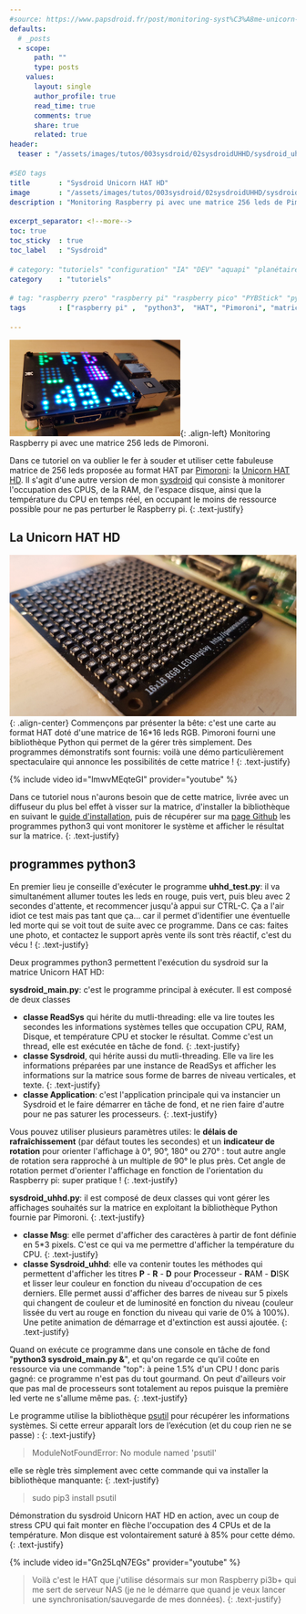 ```yaml
---
#source: https://www.papsdroid.fr/post/monitoring-syst%C3%A8me-unicorn-hat-hd
defaults:
  # _posts
  - scope:
      path: ""
      type: posts
    values:
      layout: single
      author_profile: true
      read_time: true
      comments: true
      share: true
      related: true
header: 
  teaser : "/assets/images/tutos/003sysdroid/02sysdroidUHHD/sysdroid_uhhd_300.jpg"

#SEO tags
title       : "Sysdroid Unicorn HAT HD"
image       : "/assets/images/tutos/003sysdroid/02sysdroidUHHD/sysdroid_uhhd_300.jpg"
description : "Monitoring Raspberry pi avec une matrice 256 leds de Pimoroni"

excerpt_separator: <!--more-->
toc: true
toc_sticky  : true
toc_label   : "Sysdroid"

# category: "tutoriels" "configuration" "IA" "DEV" "aquapi" "planétaire" 
category    : "tutoriels" 

# tag: "raspberry pzero" "raspberry pi" "raspberry pico" "PYBStick" "python3" "micro-pyhton" "électronique"
tags        : ["raspberry pi" ,  "python3",  "HAT", "Pimoroni", "matrice leds", "monitoring"]

---
```


![sysdroid-UHHD](/assets/images/tutos/003sysdroid/02sysdroidUHHD/sysdroid_uhhd_300.jpg){: .align-left} 
Monitoring Raspberry pi avec une matrice 256 leds de Pimoroni.
<!--more-->
Dans ce tutoriel on va oublier le fer à souder et utiliser cette fabuleuse matrice de 256 leds proposée au format HAT par [Pimoroni](https://shop.pimoroni.com/): la [Unicorn HAT HD](https://shop.pimoroni.com/products/unicorn-hat-hd). Il s'agit d'une autre version de mon [sysdroid](https://papsdroidfr.github.io/tutoriels/sysdroid/) qui consiste à monitorer l'occupation des CPUS, de la RAM, de l'espace disque, ainsi que la température du CPU en temps réel, en occupant le moins de ressource possible pour ne pas perturber le Raspberry pi.
{: .text-justify}

## La Unicorn HAT HD
![sysdroid-UHHD](/assets/images/tutos/003sysdroid/02sysdroidUHHD/20190916_212618_web.jpg){: .align-center} 
Commençons par présenter la bête: c'est une carte au format HAT doté d'une matrice de 16*16 leds RGB. Pimoroni fourni une bibliothèque Python qui permet de la gérer très simplement. Des programmes démonstratifs sont fournis: voilà une démo particulièrement spectaculaire qui annonce les possibilités de cette matrice !
{: .text-justify}

{% include video id="lmwvMEqteGI" provider="youtube" %}

Dans ce tutoriel nous n'aurons besoin que de cette matrice, livrée avec un diffuseur du plus bel effet à visser sur la matrice, d'installer la bibliothèque en suivant le [guide d'installation](https://github.com/pimoroni/unicorn-hat-hd), puis de récupérer sur ma [page Github](https://github.com/papsdroidfr/sysdroidUHHD) les programmes python3 qui vont monitorer le système et afficher le résultat sur la matrice.
{: .text-justify}

## programmes python3

En premier lieu je conseille d'exécuter le programme **uhhd_test.py**: il va simultanément allumer toutes les leds en rouge, puis vert, puis bleu avec 2 secondes d'attente, et recommencer jusqu'à appui sur CTRL-C. Ça a l'air idiot ce test mais pas tant que ça... car il permet d'identifier une éventuelle led morte qui se voit tout de suite avec ce programme. Dans ce cas: faites une photo, et contactez le support après vente ils sont très réactif, c'est du vécu ! 
{: .text-justify}

Deux programmes python3  permettent l'exécution du sysdroid sur la matrice Unicorn HAT HD:

**sysdroid_main.py**: c'est le programme principal à exécuter. Il est composé de deux classes
- **classe ReadSys** qui hérite du mutli-threading: elle va lire toutes les secondes les informations systèmes telles que occupation CPU, RAM, Disque, et température CPU et stocker le résultat. Comme c'est un thread, elle est exécutée en tâche de fond.
{: .text-justify}
- **classe Sysdroid**, qui hérite aussi du mutli-threading. Elle va lire les informations préparées par une instance de ReadSys et afficher les informations sur la matrice sous forme de barres de niveau verticales, et texte.
{: .text-justify}
- **classe Application**: c'est l'application principale qui va instancier un Sysdroid et le faire démarrer en tâche de fond, et ne rien faire d'autre pour ne pas saturer les processeurs.
{: .text-justify}

Vous pouvez utiliser plusieurs paramètres utiles: le **délais de rafraîchissement** (par défaut toutes les secondes) et un **indicateur de rotation** pour orienter l'affichage à 0°, 90°, 180° ou 270° : tout autre angle de rotation sera rapproché à un multiple de 90° le plus près. Cet angle de rotation permet d'orienter l'affichage en fonction de l'orientation du Raspberry pi: super pratique !
{: .text-justify}

**sysdroid_uhhd.py**: il est composé de deux classes qui vont gérer les affichages souhaités sur la matrice en exploitant la bibliothèque Python fournie par Pimoroni.
{: .text-justify}
- **classe Msg**:  elle permet d'afficher des caractères à partir de font définie en 5*3 pixels. C'est ce qui va me permettre d'afficher la température du CPU.
{: .text-justify}
- **classe Sysdroid_uhhd**: elle va contenir toutes les méthodes qui permettent d'afficher les titres **P** - **R** - **D** pour **P**rocesseur - **R**AM - **D**ISK et lisser leur couleur en fonction du niveau d'occupation de ces derniers. Elle permet aussi d'afficher des barres de niveau sur 5 pixels qui changent de couleur et de luminosité en fonction du niveau (couleur lissée du vert au rouge en fonction du niveau qui varie de 0% à 100%). Une petite animation de démarrage et d'extinction est aussi ajoutée.
{: .text-justify}

Quand on exécute ce programme dans une console en tâche de fond "**python3 sysdroid_main.py &**", et qu'on regarde ce qu'il coûte en ressource via une commande "top": à peine 1.5% d'un CPU ! donc paris gagné: ce programme n'est pas du tout gourmand. On peut d'ailleurs voir que pas mal de processeurs sont totalement au repos puisque la première led verte ne s'allume même pas.
{: .text-justify}

Le programme utilise la bibliothèque [psutil](https://pypi.org/project/psutil/) pour récupérer les informations systèmes. Si cette erreur apparaît lors de l’exécution (et du coup rien ne se passe) :
{: .text-justify}
> ModuleNotFoundError: No module named 'psutil'

elle se règle très simplement avec cette commande qui va installer la bibliothèque manquante:
{: .text-justify}
> sudo pip3 install psutil

Démonstration du sysdroid Unicorn HAT HD en action, avec un coup de stress CPU qui fait monter en flèche l'occupation des 4 CPUs et de la température. Mon disque est volontairement saturé à 85% pour cette démo.
{: .text-justify}

{% include video id="Gn25LqN7EGs" provider="youtube" %}

> Voilà c'est le HAT que j'utilise désormais sur mon Raspberry pi3b+ qui me sert de serveur NAS (je ne le démarre que quand je veux lancer une synchronisation/sauvegarde de mes données). 
{: .text-justify}